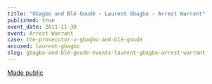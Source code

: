 ```yaml
---
title: "Gbagbo and Blé Goudé - Laurent Gbagbo - Arrest Warrant"
published: true
event_date: 2011-11-30
event: Arrest Warrant
case: the-prosecutor-v-gbagbo-and-blé-goudé
accused: laurent-gbagbo
slug: gbagbo-and-blé-goudé-events-laurent-gbagbo-arrest-warrant
---
```


[Made public](http://www.icc-cpi.int/iccdocs/doc/doc1276751.pdf)

